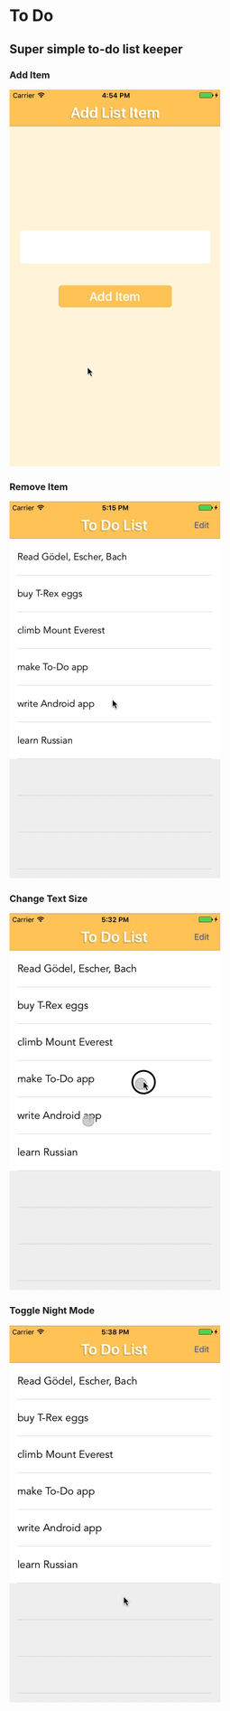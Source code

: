 # To Do
## Super simple to-do list keeper

### Add Item

![alt text](https://github.com/eamal27/ToDoApp/blob/master/demo/add_item.gif "Add Item")

### Remove Item

![alt text](https://github.com/eamal27/ToDoApp/blob/master/demo/remove_item.gif "Delete Item")

### Change Text Size

![alt text](https://github.com/eamal27/ToDoApp/blob/master/demo/resize.gif "Resize Text")

### Toggle Night Mode

![alt text](https://github.com/eamal27/ToDoApp/blob/master/demo/night_mode.gif "Toggle Night-Mode")
